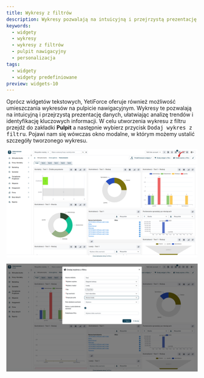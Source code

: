 ```yaml
---
title: Wykresy z filtrów
description: Wykresy pozwalają na intuicyjną i przejrzystą prezentację danych, ułatwiając analizę trendów i identyfikację kluczowych informacji.
keywords:
  - widgety
  - wykresy
  - wykresy z filtrów
  - pulpit nawigacyjny
  - personalizacja
tags:
  - widgety
  - widgety predefiniowane
preview: widgets-10
---
```


Oprócz widgetów tekstowych, YetiForce oferuje również możliwość umieszczania wykresów na pulpicie nawigacyjnym. Wykresy te pozwalają na intuicyjną i przejrzystą prezentację danych, ułatwiając analizę trendów i identyfikację kluczowych informacji. W celu utworzenia wykresu z filtru przejdź do zakładki **Pulpit** a następnie wybierz przycisk <kbd>Dodaj wykres z filtru</kbd>. Pojawi nam się wówczas okno modalne, w którym możemy ustalić szczegóły tworzonego wykresu.

![widgets-10.jpg](widgets-10.jpg)

![widgets-11.jpg](widgets-11.jpg)

